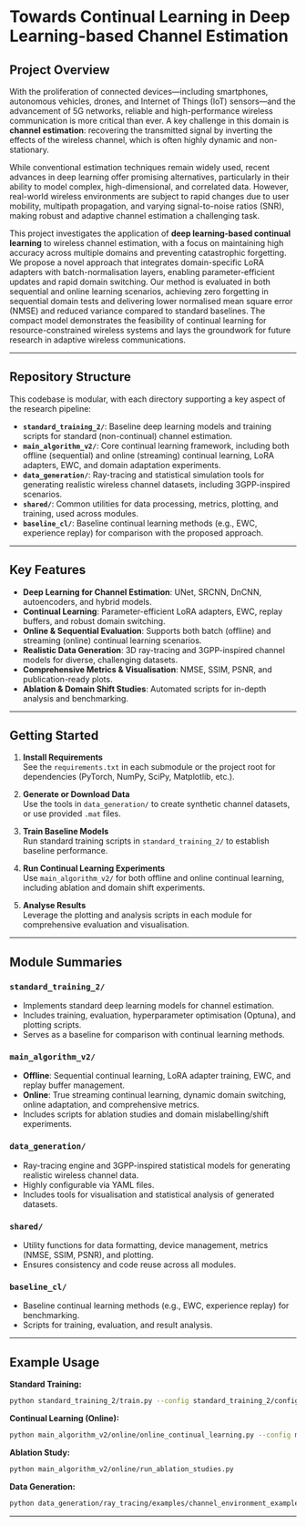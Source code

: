# Towards Continual Learning in Deep Learning-based Channel Estimation

## Project Overview

With the proliferation of connected devices—including smartphones, autonomous vehicles, drones, and Internet of Things (IoT) sensors—and the advancement of 5G networks, reliable and high-performance wireless communication is more critical than ever. A key challenge in this domain is **channel estimation**: recovering the transmitted signal by inverting the effects of the wireless channel, which is often highly dynamic and non-stationary.

While conventional estimation techniques remain widely used, recent advances in deep learning offer promising alternatives, particularly in their ability to model complex, high-dimensional, and correlated data. However, real-world wireless environments are subject to rapid changes due to user mobility, multipath propagation, and varying signal-to-noise ratios (SNR), making robust and adaptive channel estimation a challenging task.

This project investigates the application of **deep learning-based continual learning** to wireless channel estimation, with a focus on maintaining high accuracy across multiple domains and preventing catastrophic forgetting. We propose a novel approach that integrates domain-specific LoRA adapters with batch-normalisation layers, enabling parameter-efficient updates and rapid domain switching. Our method is evaluated in both sequential and online learning scenarios, achieving zero forgetting in sequential domain tests and delivering lower normalised mean square error (NMSE) and reduced variance compared to standard baselines. The compact model demonstrates the feasibility of continual learning for resource-constrained wireless systems and lays the groundwork for future research in adaptive wireless communications.

---

## Repository Structure

This codebase is modular, with each directory supporting a key aspect of the research pipeline:

- **`standard_training_2/`**: Baseline deep learning models and training scripts for standard (non-continual) channel estimation.
- **`main_algorithm_v2/`**: Core continual learning framework, including both offline (sequential) and online (streaming) continual learning, LoRA adapters, EWC, and domain adaptation experiments.
- **`data_generation/`**: Ray-tracing and statistical simulation tools for generating realistic wireless channel datasets, including 3GPP-inspired scenarios.
- **`shared/`**: Common utilities for data processing, metrics, plotting, and training, used across modules.
- **`baseline_cl/`**: Baseline continual learning methods (e.g., EWC, experience replay) for comparison with the proposed approach.

---

## Key Features

- **Deep Learning for Channel Estimation**: UNet, SRCNN, DnCNN, autoencoders, and hybrid models.
- **Continual Learning**: Parameter-efficient LoRA adapters, EWC, replay buffers, and robust domain switching.
- **Online & Sequential Evaluation**: Supports both batch (offline) and streaming (online) continual learning scenarios.
- **Realistic Data Generation**: 3D ray-tracing and 3GPP-inspired channel models for diverse, challenging datasets.
- **Comprehensive Metrics & Visualisation**: NMSE, SSIM, PSNR, and publication-ready plots.
- **Ablation & Domain Shift Studies**: Automated scripts for in-depth analysis and benchmarking.

---

## Getting Started

1. **Install Requirements**  
   See the `requirements.txt` in each submodule or the project root for dependencies (PyTorch, NumPy, SciPy, Matplotlib, etc.).

2. **Generate or Download Data**  
   Use the tools in `data_generation/` to create synthetic channel datasets, or use provided `.mat` files.

3. **Train Baseline Models**  
   Run standard training scripts in `standard_training_2/` to establish baseline performance.

4. **Run Continual Learning Experiments**  
   Use `main_algorithm_v2/` for both offline and online continual learning, including ablation and domain shift experiments.

5. **Analyse Results**  
   Leverage the plotting and analysis scripts in each module for comprehensive evaluation and visualisation.

---

## Module Summaries

### `standard_training_2/`
- Implements standard deep learning models for channel estimation.
- Includes training, evaluation, hyperparameter optimisation (Optuna), and plotting scripts.
- Serves as a baseline for comparison with continual learning methods.

### `main_algorithm_v2/`
- **Offline**: Sequential continual learning, LoRA adapter training, EWC, and replay buffer management.
- **Online**: True streaming continual learning, dynamic domain switching, online adaptation, and comprehensive metrics.
- Includes scripts for ablation studies and domain mislabelling/shift experiments.

### `data_generation/`
- Ray-tracing engine and 3GPP-inspired statistical models for generating realistic wireless channel data.
- Highly configurable via YAML files.
- Includes tools for visualisation and statistical analysis of generated datasets.

### `shared/`
- Utility functions for data formatting, device management, metrics (NMSE, SSIM, PSNR), and plotting.
- Ensures consistency and code reuse across all modules.

### `baseline_cl/`
- Baseline continual learning methods (e.g., EWC, experience replay) for benchmarking.
- Scripts for training, evaluation, and result analysis.

---

## Example Usage

**Standard Training:**
```bash
python standard_training_2/train.py --config standard_training_2/config/dncnn_srcnn.yaml
```

**Continual Learning (Online):**
```bash
python main_algorithm_v2/online/online_continual_learning.py --config main_algorithm_v2/online/config/online_config.yaml
```

**Ablation Study:**
```bash
python main_algorithm_v2/online/run_ablation_studies.py
```

**Data Generation:**
```bash
python data_generation/ray_tracing/examples/channel_environment_example.py --config data_generation/config/dataset_a.yaml
```

---
